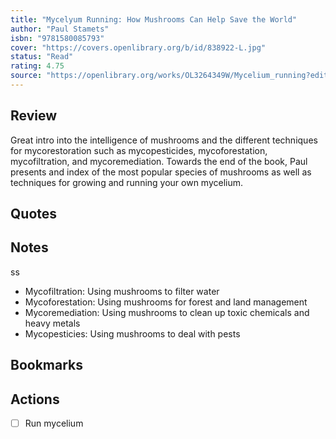 ```yaml
---
title: "Mycelyum Running: How Mushrooms Can Help Save the World"
author: "Paul Stamets"
isbn: "9781580085793"
cover: "https://covers.openlibrary.org/b/id/838922-L.jpg"
status: "Read"
rating: 4.75
source: "https://openlibrary.org/works/OL3264349W/Mycelium_running?edition=key%3A/books/OL3401342M"
---
```


## Review

Great intro into the intelligence of mushrooms and the different techniques for mycorestoration such as mycopesticides, mycoforestation, mycofiltration, and mycoremediation. Towards the end of the book, Paul presents and index of the most popular species of mushrooms as well as techniques for growing and running your own mycelium. 

## Quotes

## Notes
ss
- Mycofiltration: Using mushrooms to filter water
- Mycoforestation: Using mushrooms for forest and land management
- Mycoremediation: Using mushrooms to clean up toxic chemicals and heavy metals
- Mycopesticies: Using mushrooms to deal with pests

## Bookmarks

## Actions

- [ ] Run mycelium
